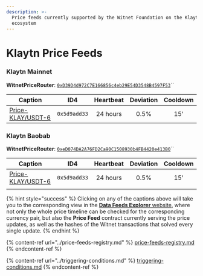 ```yaml
---
description: >-
  Price feeds currently supported by the Witnet Foundation on the Klaytn
  ecosystem
---
```


# Klaytn Price Feeds

### Klaytn Mainnet

**WitnetPriceRouter**: [`0xD39D4d972C7E166856c4eb29E54D3548B4597F53`](https://scope.klaytn.com/account/0xD39D4d972C7E166856c4eb29E54D3548B4597F53)``

| **Caption**                                                                      | **ID4**      | **Heartbeat** | **Deviation** | **Cooldown** |
| -------------------------------------------------------------------------------- | ------------ | :-----------: | :-----------: | :----------: |
| [Price-KLAY/USDT-6](https://feeds.witnet.io/klaytn/klaytn-mainnet\_klay-usdt\_6) | `0x5d9add33` |    24 hours   |      0.5%     |      15'     |

### Klaytn Baobab

**WitnetPriceRouter**: [`0xeD074DA2A76FD2Ca90C1508930b4FB4420e413B0`](https://baobab.scope.klaytn.com/account/0xeD074DA2A76FD2Ca90C1508930b4FB4420e413B0)``

| **Caption**                                                                      | **ID4**      | **Heartbeat** | **Deviation** | **Cooldown** |
| -------------------------------------------------------------------------------- | ------------ | :-----------: | :-----------: | :----------: |
| [Price-KLAY/USDT-6](https://feeds.witnet.io/klaytn/klaytn-testnet\_klay-usdt\_6) | `0x5d9add33` |    24 hours   |      0.5%     |      15'     |
|                                                                                  |              |               |               |              |

{% hint style="success" %}
Clicking on any of the captions above will take you to the corresponding view in the [**Data Feeds Explorer** website](https://feeds.witnet.io), where not only the whole price timeline can be checked for the corresponding currency pair, but also the **Price Feed** contract currently serving the price updates, as well as the hashes of the Witnet transactions that solved every single update.
{% endhint %}

{% content-ref url="../price-feeds-registry.md" %}
[price-feeds-registry.md](../price-feeds-registry.md)
{% endcontent-ref %}

{% content-ref url="../triggering-conditions.md" %}
[triggering-conditions.md](../triggering-conditions.md)
{% endcontent-ref %}
